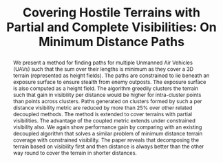 ---
layout: project-page-new
title: "Covering Hostile Terrains with Partial and Complete Visibilities: On Minimum Distance Paths"
authors:
  - name: Mahesh Mohan
    sup: #
  - name: Rahul Sawhney
    sup: #
  - name: K Madhava Krishna
    sup: #
  - name: K Srinathan
    sup: #
  - name: M B Srikanth
    sup: #
affiliations:
  - name: IIIT Hyderabad, India
    link: https://robotics.iiit.ac.in
    sup: #
permalink: publications/2008/Mohan_Covering-Hostile-Terrains
abstract: "We present a method for finding paths for multiple Unmanned Air Vehicles (UAVs) such that the sum over their lengths is minimum as they cover a 3D terrain (represented as height fields). The paths are constrained to lie beneath an exposure surface to ensure stealth from enemy outposts. The exposure surface is also computed as a height field. The algorithm greedily clusters the terrain such that gain in visibility per distance would be higher for intra-cluster points than points across clusters. Paths generated on clusters formed by such a per distance visibility metric are reduced by more than 25% over other related decoupled methods. The method is extended to cover terrains with partial visibilities. The advantage of the coupled metric extends under constrained
visibility also. We again show performance gain by comparing with an existing decoupled algorithm that solves a similar problem of minimum distance terrain coverage with constrained visibility. The paper reveals that decomposing the terrain based on visibility first and then distance is always
better than the other way round to cover the terrain in shorter distances. "
paper: https://robotics.iiit.ac.in/uploads/Main/Publications/2008_3.pdf
# iframe: https://www.youtube.com/embed/jhjskX4FQwA

---